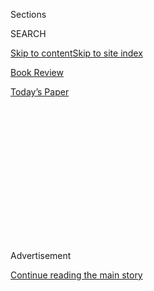 <div id="app">

<div>

<div>

<div>

<div class="NYTAppHideMasthead css-1q2w90k e1suatyy0">

<div class="section css-ui9rw0 e1suatyy2">

<div class="css-eph4ug er09x8g0">

<div class="css-6n7j50">

</div>

<span class="css-1dv1kvn">Sections</span>

<div class="css-10488qs">

<span class="css-1dv1kvn">SEARCH</span>

</div>

[Skip to content](#site-content)[Skip to site index](#site-index)

</div>

<div id="masthead-section-label" class="css-1wr3we4 eaxe0e00">

[Book
Review](https://www.nytimes.com/section/books/review)

</div>

<div class="css-10698na e1huz5gh0">

</div>

</div>

<div id="masthead-bar-one" class="section hasLinks css-15hmgas e1csuq9d3">

<div class="css-uqyvli e1csuq9d0">

</div>

<div class="css-1uqjmks e1csuq9d1">

</div>

<div class="css-9e9ivx">

[](https://myaccount.nytimes.com/auth/login?response_type=cookie&client_id=vi)

</div>

<div class="css-1bvtpon e1csuq9d2">

[Today’s
Paper](https://www.nytimes.com/section/todayspaper)

</div>

</div>

</div>

</div>

<div data-aria-hidden="false">

<div id="site-content" data-role="main">

<div>

<div class="css-1aor85t" style="opacity:0.000000001;z-index:-1;visibility:hidden">

<div class="css-1hqnpie">

<div class="css-epjblv">

<span class="css-17xtcya">[Book
Review](/section/books/review)</span><span class="css-x15j1o">|</span><span class="css-fwqvlz">Psychological
Thrillers That Will Mess With Your
Head</span>

</div>

<div class="css-k008qs">

<div class="css-1iwv8en">

<span class="css-18z7m18"></span>

<div>

</div>

</div>

<span class="css-1n6z4y">https://nyti.ms/2NwUrrZ</span>

<div class="css-1705lsu">

<div class="css-4xjgmj">

<div class="css-4skfbu" data-role="toolbar" data-aria-label="Social Media Share buttons, Save button, and Comments Panel with current comment count" data-testid="share-tools">

  - 
  - 
  - 
  - 
    
    <div class="css-6n7j50">
    
    </div>

  - 

</div>

</div>

</div>

</div>

</div>

</div>

<div id="NYT_TOP_BANNER_REGION" class="css-13pd83m">

</div>

<div id="top-wrapper" class="css-1sy8kpn">

<div id="top-slug" class="css-l9onyx">

Advertisement

</div>

[Continue reading the main
story](#after-top)

<div class="ad top-wrapper" style="text-align:center;height:100%;display:block;min-height:250px">

<div id="top" class="place-ad" data-position="top" data-size-key="top">

</div>

</div>

<div id="after-top">

</div>

</div>

<div id="sponsor-wrapper" class="css-1hyfx7x">

<div id="sponsor-slug" class="css-19vbshk">

Supported by

</div>

[Continue reading the main
story](#after-sponsor)

<div id="sponsor" class="ad sponsor-wrapper" style="text-align:center;height:100%;display:block">

</div>

<div id="after-sponsor">

</div>

</div>

FIction

<div class="css-1vkm6nb ehdk2mb0">

# Psychological Thrillers That Will Mess With Your Head

</div>

<div class="css-79elbk" data-testid="photoviewer-wrapper">

<div class="css-z3e15g" data-testid="photoviewer-wrapper-hidden">

</div>

<div class="css-1a48zt4 ehw59r15" data-testid="photoviewer-children">

![<span class="css-cnj6d5 e1z0qqy90" itemprop="copyrightHolder"><span class="css-1ly73wi e1tej78p0">Credit...</span><span><span>Simone
Noronha</span></span></span>](https://static01.nyt.com/images/2020/06/28/books/review/28Lyall-SUB01/28Lyall-SUB01-articleLarge.jpg?quality=75&auto=webp&disable=upscale)

</div>

</div>

<div class="css-xt80pu e12qa4dv0">

<div class="css-18e8msd">

<div class="css-vp77d3 epjyd6m0">

<div class="css-1baulvz">

By [<span class="css-1baulvz last-byline" itemprop="name">Sarah
Lyall</span>](https://www.nytimes.com/by/sarah-lyall)

</div>

</div>

  - June 26,
    2020

  - 
    
    <div class="css-4xjgmj">
    
    <div class="css-d8bdto" data-role="toolbar" data-aria-label="Social Media Share buttons, Save button, and Comments Panel with current comment count" data-testid="share-tools">
    
      - 
      - 
      - 
      - 
        
        <div class="css-6n7j50">
        
        </div>
    
      - 
    
    </div>
    
    </div>

</div>

</div>

<div class="section meteredContent css-1r7ky0e" name="articleBody" itemprop="articleBody">

<div class="css-1fanzo5 StoryBodyCompanionColumn">

<div class="css-53u6y8">

Summer is full upon us, and what we need most are thrillers to take us
out of our own heads. Along comes **THIS LITTLE FAMILY (Other Press, 264
pp., paper, $15.99),** a short, sharp debut by the French author Inès
Bayard, which has murder in its first paragraph. Marie, a young Parisian
mother, laces a lovingly prepared meal with poison and feeds it to her
husband and her toddler before eating it herself. The worst part,
perhaps, is that one of them survives.

How did she arrive at this terrible moment? The rest of the story
explains what happened to make a lovely Frenchwoman with everything to
live for descend into murderous despair. It is also a cry of anguish and
fury about how easily men get away with committing sexual violence, and
how devastating the consequences are for women.

Bayard is a muscular, propulsive writer, and the novel, elegantly
translated by Adriana Hunter, feels urgent, immediate. You can’t stop
reading, even as you want to look away.

As is so often the case, there is a dead body — Sara Morgan, slashed to
death by her boyfriend, Blake Campbell — at the center of Nicola Maye
Goldberg’s fascinating **NOTHING CAN HURT YOU (Bloomsbury, 225 pp.,
$26).** But the book is less about the murder itself than about its
aftermath, the long tendrils of guilt, sadness, anger and confusion that
stretch out from a single act, wrapping themselves around everyone they
touch.

</div>

</div>

<div class="css-1fanzo5 StoryBodyCompanionColumn">

<div class="css-53u6y8">

Each chapter focuses on a person affected by the killing, sometimes
peripherally. There is a young woman in a Florida rehab facility who
meets Blake years after the murder. (He got off by pleading temporary
insanity.) There is the prosecutor in the case, whose private burden is
a sister who never recovered from being raped 30 years earlier by three
teenage boys.

There is Sara’s niece, a first grader whose tooth-related obsession will
unsettle readers who remember Gillian Flynn’s “Sharp Objects.” There is
a girl Sara babysat for; there are her parents; there is the troubled
woman who discovered her body — each gets a moment. The last chapter is
reserved for Sara, and Goldberg lovingly describes her not at the moment
of death but at an earlier time, when she was young and brave and full
of life.

Imagine a mental patient so malevolent, so diabolical, that anyone who
comes into contact with him — psychiatrists, nurses, orderlies, other
patients — is driven insane. Some of them commit suicide. That is the
delightfully bonkers premise of Jasper DeWitt’s **THE PATIENT (Houghton
Mifflin Harcourt, 210 pp., $23),** set in a forbidding state psychiatric
institution in Connecticut.

Into this fraught atmosphere waltzes Parker, a full-of-himself young
doctor eager to make his mark. What a fun challenge, he thinks: an
untreatable patient, locked up for more than two decades, who is evil
incarnate\! Clearly he is the person to crack this case. Ha, ha is the
correct response to this delusionary view. But it’s not until Parker
meets Joe, the patient in question, that the reader begins to get an
inkling of what he is up against.

Is Parker insane? Is Joe? How about the other doctors? And what are we
to make of the noise emanating from Joe’s room? “It didn’t sound human
at all,” DeWitt writes. “Instead, what emerged from that room was a
sepulchral, moist, hacking chuckle that sounded like it came from a
rotting throat.”

</div>

</div>

<div class="css-1fanzo5 StoryBodyCompanionColumn">

<div class="css-53u6y8">

Debra Jo Immergut’s stunning **YOU AGAIN (Ecco/HarperCollins, 265 pp.,
$27.99)** feels eerily relevant, perfect for this time of deep
uncertainty and rapidly shifting news. It is dreamlike and immersive,
like falling into someone else’s alternative reality.

It is 2015 in New York City, and 46-year-old Abby Willard, who works for
a pharmaceutical company, looks out her taxi window to see herself,
walking down the street at the age of 22. Her inclination to write it
off as a momentary illusion becomes harder to sustain when she keeps
running into the same girl at all her old city haunts, doing the things
she once did.

Back then she was wild, in love with a photographer who was addicted to
heroin, preparing a portfolio of paintings for her art school
application. What happened to her life as an artist? How did she get
here?

There is more to disturb. One of Abby’s teenage sons seems to have
joined an Antifa group, at least as it operates in Brooklyn — people who
dress in black and hatch plans to overthrow the rich. Her marriage
buckles. She starts to suffer from headaches, confusion, a sense of
temporal porousness. There’s so much she wants to tell her younger self.

It turns out that there are a few things her younger self wants to tell
her, too.

</div>

</div>

</div>

<div>

</div>

<div>

</div>

<div>

</div>

<div>

<div id="bottom-wrapper" class="css-1ede5it">

<div id="bottom-slug" class="css-l9onyx">

Advertisement

</div>

[Continue reading the main
story](#after-bottom)

<div id="bottom" class="ad bottom-wrapper" style="text-align:center;height:100%;display:block;min-height:90px">

</div>

<div id="after-bottom">

</div>

</div>

</div>

</div>

</div>

## Site Index

<div>

</div>

## Site Information Navigation

  - [© <span>2020</span> <span>The New York Times
    Company</span>](https://help.nytimes.com/hc/en-us/articles/115014792127-Copyright-notice)

<!-- end list -->

  - [NYTCo](https://www.nytco.com/)
  - [Contact
    Us](https://help.nytimes.com/hc/en-us/articles/115015385887-Contact-Us)
  - [Work with us](https://www.nytco.com/careers/)
  - [Advertise](https://nytmediakit.com/)
  - [T Brand Studio](http://www.tbrandstudio.com/)
  - [Your Ad
    Choices](https://www.nytimes.com/privacy/cookie-policy#how-do-i-manage-trackers)
  - [Privacy](https://www.nytimes.com/privacy)
  - [Terms of
    Service](https://help.nytimes.com/hc/en-us/articles/115014893428-Terms-of-service)
  - [Terms of
    Sale](https://help.nytimes.com/hc/en-us/articles/115014893968-Terms-of-sale)
  - [Site
    Map](https://spiderbites.nytimes.com)
  - [Help](https://help.nytimes.com/hc/en-us)
  - [Subscriptions](https://www.nytimes.com/subscription?campaignId=37WXW)

</div>

</div>

</div>

</div>
